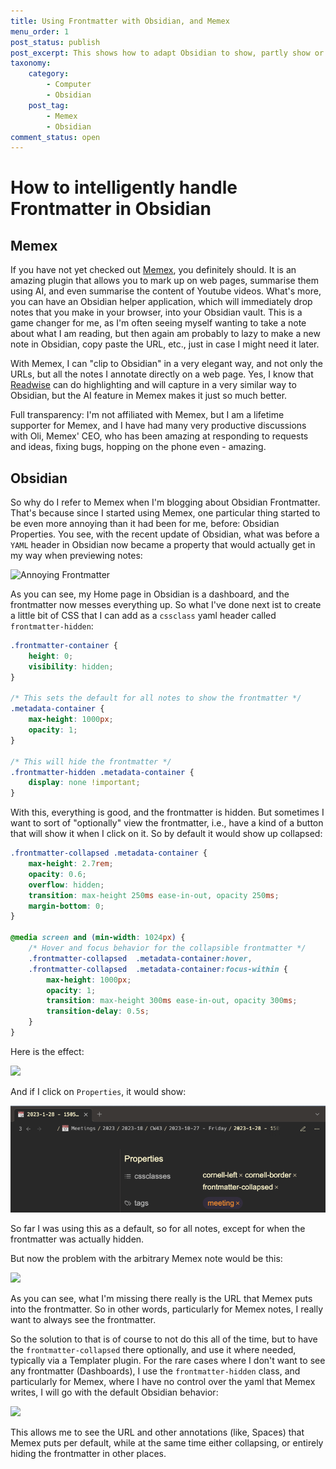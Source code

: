```yaml
---
title: Using Frontmatter with Obsidian, and Memex
menu_order: 1
post_status: publish
post_excerpt: This shows how to adapt Obsidian to show, partly show or hide the frontmatter
taxonomy:
    category:
        - Computer
        - Obsidian
    post_tag:
        - Memex
        - Obsidian
comment_status: open
---
```


# How to intelligently handle Frontmatter in Obsidian

## Memex

If you have not yet checked out [Memex](https://memex.garden/), you definitely should. It is an amazing plugin that allows you to mark up on web pages, summarise them using AI, and even summarise the content of Youtube videos. What's more, you can have an Obsidian helper application, which will immediately drop notes that you make in your browser, into your Obsidian vault. This is a game changer for me, as I'm often seeing myself wanting to take a note about what I am reading, but then again am probably to lazy to make a new note in Obsidian, copy paste the URL, etc., just in case I might need it later.

With Memex, I can "clip to Obsidian" in a very elegant way, and not only the URLs, but all the notes I annotate directly on a web page. Yes, I know that [Readwise](https://readwise.io/) can do highlighting and will capture in a very similar way to Obsidian, but the AI feature in Memex makes it just so much better.

Full transparency: I'm not affiliated with Memex, but I am a lifetime supporter for Memex, and I have had many very productive discussions with Oli, Memex' CEO, who has been amazing at responding to requests and ideas, fixing bugs, hopping on the phone even - amazing.

## Obsidian

So why do I refer to Memex when I'm blogging about Obsidian Frontmatter. That's because since I started using Memex, one particular thing started to be even more annoying than it had been for me, before: Obsidian Properties. You see, with the recent update of Obsidian, what was before a `YAML` header in Obsidian now became a property that would actually get in my way when previewing notes:

![Annoying Frontmatter](00_annoying_fronmatter.png)

As you can see, my Home page in Obsidian is a dashboard, and the frontmatter now messes everything up. So what I've done next ist to create a little bit of CSS that I can add as a `cssclass` yaml header called `frontmatter-hidden`:

```css
.frontmatter-container {
	height: 0;
	visibility: hidden;
}

/* This sets the default for all notes to show the frontmatter */
.metadata-container {
    max-height: 1000px;
    opacity: 1;
}

/* This will hide the frontmatter */
.frontmatter-hidden .metadata-container {
    display: none !important;
}
```

With this, everything is good, and the frontmatter is hidden. But sometimes I want to sort of "optionally" view the frontmatter, i.e., have a kind of a button that will show it when I click on it. So by default it would show up collapsed:

```css
.frontmatter-collapsed .metadata-container {
    max-height: 2.7rem;
    opacity: 0.6;
    overflow: hidden;
    transition: max-height 250ms ease-in-out, opacity 250ms;
    margin-bottom: 0;
}

@media screen and (min-width: 1024px) {
    /* Hover and focus behavior for the collapsible frontmatter */
    .frontmatter-collapsed  .metadata-container:hover,
    .frontmatter-collapsed  .metadata-container:focus-within {
        max-height: 1000px;
        opacity: 1;
        transition: max-height 300ms ease-in-out, opacity 300ms;
        transition-delay: 0.5s;
    }
}
```



Here is the effect:

![](01_frontmatter_collapsed.png)

And if I click on `Properties`, it would show:

![](_images/01_frontmatter_collapsed_uncollapsed.png)

So far I was using this as a default, so for all notes, except for when the frontmatter was actually hidden.


But now the problem with the arbitrary Memex note would be this:

![](02_memex_frontmatter_collapsed.png)

As you can see, what I'm missing there really is the URL that Memex puts into the frontmatter. So in other words, particularly for Memex notes, I really want to always see the frontmatter.

So the solution to that is of course to not do this all of the time, but to have the `frontmatter-collapsed` there optionally, and use it where needed, typically via a Templater plugin. For the rare cases where I don't want to see any frontmatter (Dashboards), I use the `frontmatter-hidden` class, and particularly for Memex, where I have no control over the yaml that Memex writes, I will go with the default Obsidian behavior:

![](03_frontmatter_default.png)

This allows me to see the URL and other annotations (like, Spaces) that Memex puts per default, while at the same time either collapsing, or entirely hiding the frontmatter in other places.


